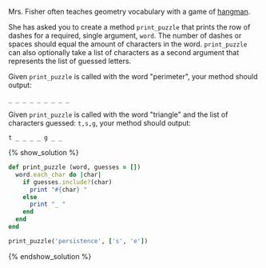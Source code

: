 Mrs. Fisher often teaches geometry vocabulary with a game of [hangman][hangman-article]. 

She has asked you to create a method `print_puzzle` that prints the row of dashes for a required, 
single argument, `word`. The number of dashes or spaces should equal the amount of characters in the word.
`print_puzzle` can also optionally take a list of characters as a second argument
that represents the list of guessed letters.

Given `print_puzzle` is called with the word "perimeter", your method should output:

```no-highlight
_ _ _ _ _ _ _ _ _
```

Given `print_puzzle` is called with the word "triangle" and the list of characters guessed: `t,s,g`, 
your method should output:

```no-highlight
t _ _ _ _ g _ _
```

{% show_solution %}
```ruby
def print_puzzle (word, guesses = [])
  word.each_char do |char|
    if guesses.include?(char)
      print "#{char} "
    else
      print "_ "
    end
  end
end

print_puzzle('persistence', ['s', 'e'])
```

{% endshow_solution %}

[hangman-article]: http://en.wikipedia.org/wiki/Hangman_%28game%29
